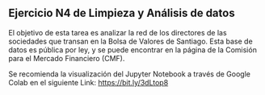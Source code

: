 ## Ejercicio N4 de Limpieza y Análisis de datos

El objetivo de esta tarea es analizar la red de los directores de las sociedades que transan en la Bolsa de 
Valores de Santiago. Esta base de datos es pública por ley, y se puede encontrar en la página de la 
Comisión para el Mercado Financiero (CMF). 

Se recomienda la visualización del Jupyter Notebook a través de Google Colab en el siguiente Link: https://bit.ly/3dLtop8
